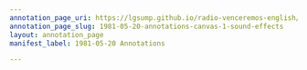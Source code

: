 ```yaml
---
annotation_page_uri: https://lgsump.github.io/radio-venceremos-english/annotations/1981-05-20-annotations-canvas-1-sound-effects.json
annotation_page_slug: 1981-05-20-annotations-canvas-1-sound-effects
layout: annotation_page
manifest_label: 1981-05-20 Annotations

---
```

